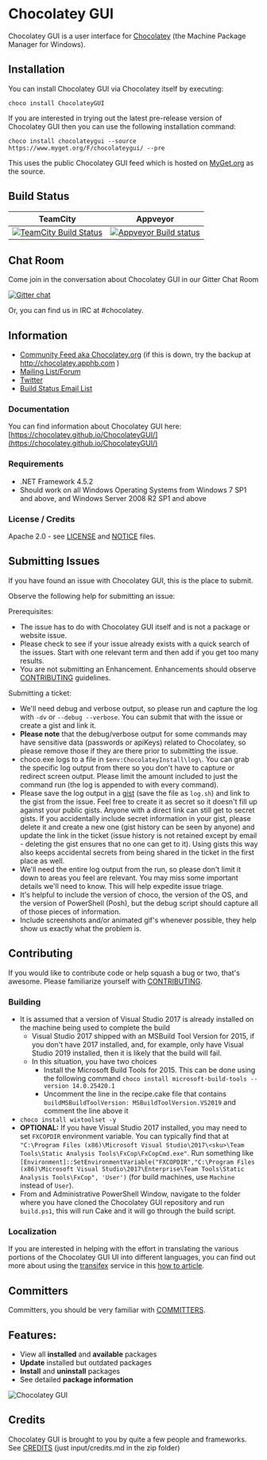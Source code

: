 # Chocolatey GUI

Chocolatey GUI is a user interface for [Chocolatey](http://chocolatey.org) (the Machine Package Manager for Windows).

## Installation

You can install Chocolatey GUI via Chocolatey itself by executing:

```choco install ChocolateyGUI```

If you are interested in trying out the latest pre-release version of Chocolatey GUI then you can use the following installation command:

```choco install chocolateygui --source https://www.myget.org/F/chocolateygui/ --pre```

This uses the public Chocolatey GUI feed which is hosted on [MyGet.org](https://www.myget.org) as the source.

## Build Status

TeamCity  | Appveyor
------------- | -------------
[![TeamCity Build Status](http://img.shields.io/teamcity/codebetter/bt613.svg)](http://teamcity.codebetter.com/viewType.html?buildTypeId=bt613) | [![Appveyor Build status](https://ci.appveyor.com/api/projects/status/t7p3ywv3msu5ahl7/branch/develop?svg=true)](https://ci.appveyor.com/project/chocolatey/chocolateygui/branch/develop)


## Chat Room

Come join in the conversation about Chocolatey GUI in our Gitter Chat Room

[![Gitter chat](https://badges.gitter.im/chocolatey/ChocolateyGUI.png)](https://gitter.im/chocolatey/ChocolateyGUI)

Or, you can find us in IRC at #chocolatey.

## Information

* [Community Feed aka Chocolatey.org](https://chocolatey.org) (if this is down, try the backup at <http://chocolatey.apphb.com> )
* [Mailing List/Forum](http://groups.google.com/group/chocolateygui)
* [Twitter](https://twitter.com/chocolateynuget)
* [Build Status Email List](http://groups.google.com/group/chocolatey-build-status)

### Documentation

You can find information about Chocolatey GUI here: [https://chocolatey.github.io/ChocolateyGUI/](https://chocolatey.github.io/ChocolateyGUI/)

### Requirements

* .NET Framework 4.5.2
* Should work on all Windows Operating Systems from Windows 7 SP1 and above, and Windows Server 2008 R2 SP1 and above

### License / Credits

Apache 2.0 - see [LICENSE](https://github.com/chocolatey/chocolateygui/blob/develop/LICENSE) and [NOTICE](https://github.com/chocolatey/chocolateygui/blob/develop/NOTICE) files.

## Submitting Issues

If you have found an issue with Chocolatey GUI, this is the place to submit.

Observe the following help for submitting an issue:

Prerequisites:

* The issue has to do with Chocolatey GUI itself and is not a package or website issue.
* Please check to see if your issue already exists with a quick search of the issues. Start with one relevant term and then add if you get too many results.
* You are not submitting an Enhancement. Enhancements should observe [CONTRIBUTING](https://github.com/chocolatey/chocolateygui/blob/develop/CONTRIBUTING.md) guidelines.

Submitting a ticket:

* We'll need debug and verbose output, so please run and capture the log with `-dv` or `--debug --verbose`. You can submit that with the issue or create a gist and link it.
* **Please note** that the debug/verbose output for some commands may have sensitive data (passwords or apiKeys) related to Chocolatey, so please remove those if they are there prior to submitting the issue.
* choco.exe logs to a file in `$env:ChocolateyInstall\log\`. You can grab the specific log output from there so you don't have to capture or redirect screen output. Please limit the amount included to just the command run (the log is appended to with every command).
* Please save the log output in a [gist](https://gist.github.com) (save the file as `log.sh`) and link to the gist from the issue. Feel free to create it as secret so it doesn't fill up against your public gists. Anyone with a direct link can still get to secret gists. If you accidentally include secret information in your gist, please delete it and create a new one (gist history can be seen by anyone) and update the link in the ticket (issue history is not retained except by email - deleting the gist ensures that no one can get to it). Using gists this way also keeps accidental secrets from being shared in the ticket in the first place as well.
* We'll need the entire log output from the run, so please don't limit it down to areas you feel are relevant. You may miss some important details we'll need to know. This will help expedite issue triage.
* It's helpful to include the version of choco, the version of the OS, and the version of PowerShell (Posh), but the debug script should capture all of those pieces of information.
* Include screenshots and/or animated gif's whenever possible, they help show us exactly what the problem is.

## Contributing

If you would like to contribute code or help squash a bug or two, that's awesome. Please familiarize yourself with [CONTRIBUTING](https://github.com/chocolatey/chocolateygui/blob/develop/CONTRIBUTING.md).

### Building

* It is assumed that a version of Visual Studio 2017 is already installed on the machine being used to complete the build
  * Visual Studio 2017 shipped with an MSBuild Tool Version for 2015, if you don't have 2017 installed, and, for example, only have Visual Studio 2019 installed, then it is likely that the build will fail.
  * In this situation, you have two choices
    * Install the Microsoft Build Tools for 2015.  This can be done using the following command `choco install microsoft-build-tools --version 14.0.25420.1`
    * Uncomment the line in the recipe.cake file that contains `buildMSBuildToolVersion: MSBuildToolVersion.VS2019` and comment the line above it
* `choco install wixtoolset -y`
* **OPTIONAL:** If you have Visual Studio 2017 installed, you may need to set `FXCOPDIR` environment variable. You can typically find that at `"C:\Program Files (x86)\Microsoft Visual Studio\2017\<sku>\Team Tools\Static Analysis Tools\FxCop\FxCopCmd.exe"`. Run something like `[Environment]::SetEnvironmentVariable("FXCOPDIR","C:\Program Files (x86)\Microsoft Visual Studio\2017\Enterprise\Team Tools\Static Analysis Tools\FxCop", 'User')` (for build machines, use `Machine` instead of `User`).
* From and Administrative PowerShell Window, navigate to the folder where you have cloned the Chocolatey GUI repository and run `build.ps1`, this will run Cake and it will go through the build script.

### Localization

If you are interested in helping with the effort in translating the various portions of the Chocolatey GUI UI into different languages, you can find out more about using the [transifex](https://www.transifex.com/) service in this [how to article](https://chocolatey.github.io/ChocolateyGUI/docs/localization).

## Committers

Committers, you should be very familiar with [COMMITTERS](https://github.com/chocolatey/chocolateygui/blob/develop/COMMITTERS.md).

## Features:

* View all **installed** and **available** packages
* **Update** installed but outdated packages
* **Install** and **uninstall** packages
* See detailed **package information**

![Chocolatey GUI](https://github.com/chocolatey/ChocolateyGUI/blob/10809890189206cece4b64ab038f33d11cf7b840/docs/Screenshots/Application_Loaded.png)

## Credits

Chocolatey GUI is brought to you by quite a few people and frameworks. See [CREDITS](https://github.com/chocolatey/chocolateygui/blob/develop/docs/input/credits.md) (just input/credits.md in the zip folder)
